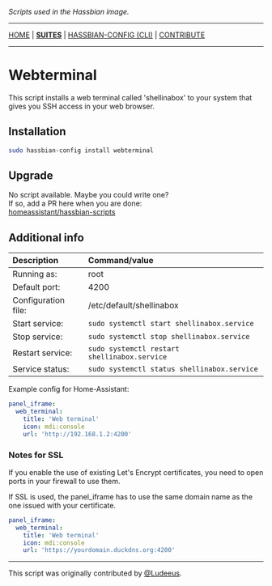 _Scripts used in the Hassbian image._

***

[HOME](/) | [**SUITES**](/suites) | [HASSBIAN-CONFIG (CLI)](/cli) | [CONTRIBUTE](/contribute)

***

# Webterminal

This script installs a web terminal called 'shellinabox' to your system that
gives you SSH access in your web browser.

## Installation

```bash
sudo hassbian-config install webterminal
```

## Upgrade

No script available. Maybe you could write one?  
If so, add a PR here when you are done:  
[homeassistant/hassbian-scripts][repo]

## Additional info

Description | Command/value
:--- | :---
Running as: | root
Default port: | 4200
Configuration file: | /etc/default/shellinabox
Start service: | `sudo systemctl start shellinabox.service`
Stop service: | `sudo systemctl stop shellinabox.service`
Restart service: |`sudo systemctl restart shellinabox.service`
Service status: |`sudo systemctl status shellinabox.service`

Example config for Home-Assistant:

```yaml
panel_iframe:
  web_terminal:
    title: 'Web terminal'
    icon: mdi:console
    url: 'http://192.168.1.2:4200'
```

### Notes for SSL

If you enable the use of existing Let's Encrypt certificates, you need to open
ports in your firewall to use them.

If SSL is used, the panel_iframe has to use the same domain name as the one
issued with your certificate.

```yaml
panel_iframe:
  web_terminal:
    title: 'Web terminal'
    icon: mdi:console
    url: 'https://yourdomain.duckdns.org:4200'
```

***

This script was originally contributed by [@Ludeeus][ludeeus].

<!--- Links --->
[ludeeus]: https://github.com/ludeeus
[repo]: https://github.com/home-assistant/hassbian-scripts/pulls
